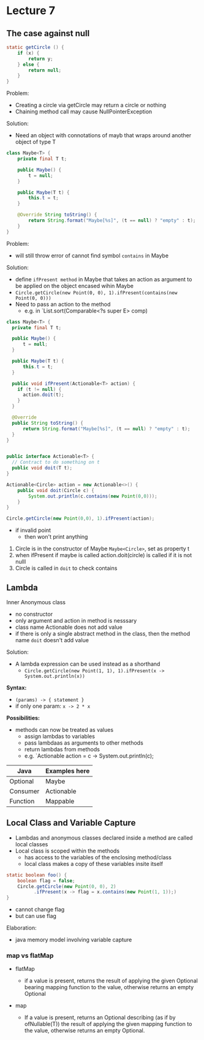  # Lecture 7

## The case against null

```java
static getCircle () {
    if (x) {
        return y;
    } else {
        return null;
    }
}
```

Problem:

- Creating a circle via getCircle may return a circle or nothing
- Chaining method call may cause NullPointerException

Solution:

- Need an object with connotations of mayb that wraps around another object of type T

```java
class Maybe<T> {
    private final T t;

    public Maybe() {
        t = null;
    }

    public Maybe(T t) {
        this.t = t;
    }

    @Override String toString() {
        return String.format("Maybe[%s]", (t == null) ? "empty" : t);
    }
}
```

Problem:

- will still throw error of cannot find symbol `contains` in Maybe

Solution:

- define `ifPresent method` in Maybe that takes an action as argument to be applied on the object encased wihin Maybe
- `Circle.getCircle(new Point(0, 0), 1).ifPresent(contains(new Point(0, 0)))`
- Need to pass an action to the method
  - e.g. in `List.sort(Comparable<?s super E> comp)

```java
class Maybe<T> {
  private final T t;

  public Maybe() {
      t = null;
  }

  public Maybe(T t) {
      this.t = t;
  }

  public void ifPresent(Actionable<T> action) {
    if (t != null) {
      action.doit(t);
    }
  }

  @Override
  public String toString() {
      return String.format("Maybe[%s]", (t == null) ? "empty" : t);
  }
}


public interface Actionable<T> {
  // Contract to do something on t
  public void doit(T t);
}

Actionable<Circle> action = new Actionable<>() {
    public void doit(Circle c) {
        System.out.println(c.contains(new Point(0,0)));
    }
}

Circle.getCircle(new Point(0,0), 1).ifPresent(action);
```

- if invalid point
  - then won't print anything

1. Circle is in the constructor of Maybe `Maybe<Circle>`, set as property t
2. when ifPresent if maybe is called action.doit(circle) is called if it is not nulll
3. Circle is called in `doit` to check contains

## Lambda

Inner Anonymous class

- no constructor
- only argument and action in method is nesssary
- class name Actionable does not add value
- if there is only a single abstract method in the class, then the method name `doit` doesn't add value

Solution:

- A lambda expression can be used instead as a shorthand
  - `Circle.getCircle(new Point(1, 1), 1).ifPresent(x -> System.out.println(x))`

**Syntax:**

- `(params) -> { statement }`
- if only one param: `x -> 2 * x`

**Possibilities:**

- methods can now be treated as values
  - assign lambdas to variables
  - pass lambdaas as arguments to other methods
  - return lambdas from methods
  - e.g. `Actionable<Circle> action = c -> System.out.println(c);

| Java     | Examples here |
| -------- | ------------- |
| Optional | Maybe         |
| Consumer | Actionable    |
| Function | Mappable      |

## Local Class and Variable Capture

- Lambdas and anonymous classes declared inside a method are called local classes
- Local class is scoped within the methods
  - has access to the variables of the enclosing method/class
  - local class makes a copy of these variables insite itself

```java
static boolean foo() {
    boolean flag = false;
    Circle.getCircle(new Point(0, 0), 2)
          .ifPresent(x -> flag = x.contains(new Point(1, 1));)
}
```

- cannot change flag
- but can use flag

Elaboration:

- java memory model involving variable capture

### map vs flatMap

- flatMap

  - if a value is present, returns the result of applying the given Optional bearing mapping function to the value, otherwise returns an empty Optional

- map
  - If a value is present, returns an Optional describing (as if by ofNullable(T)) the result of applying the given mapping function to the value, otherwise returns an empty Optional.
